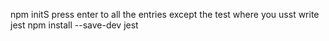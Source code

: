 npm initS
 press enter to all the entries except the test where you usst write jest
npm install --save-dev jest